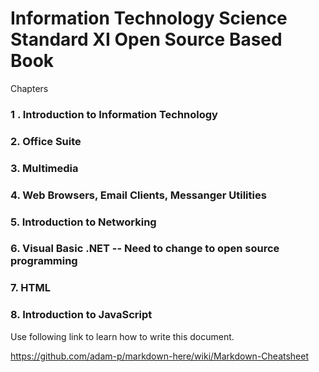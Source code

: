 # Information Technology Science Standard XI Open Source Based Book 

Chapters 

### 1 . Introduction to Information Technology 
### 2. Office Suite 
### 3. Multimedia 
### 4. Web Browsers, Email Clients, Messanger Utilities 
### 5. Introduction to Networking 
### 6. Visual Basic .NET  -- Need to change to open source programming
### 7. HTML 
### 8. Introduction to JavaScript 

Use following link to learn how to write this document.

https://github.com/adam-p/markdown-here/wiki/Markdown-Cheatsheet

